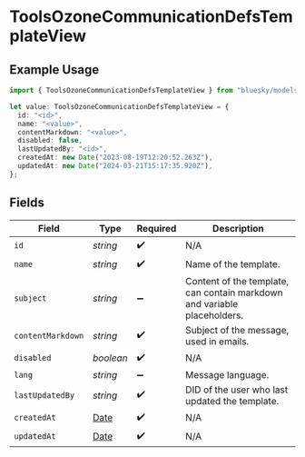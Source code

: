 # ToolsOzoneCommunicationDefsTemplateView

## Example Usage

```typescript
import { ToolsOzoneCommunicationDefsTemplateView } from "bluesky/models/components";

let value: ToolsOzoneCommunicationDefsTemplateView = {
  id: "<id>",
  name: "<value>",
  contentMarkdown: "<value>",
  disabled: false,
  lastUpdatedBy: "<id>",
  createdAt: new Date("2023-08-19T12:20:52.263Z"),
  updatedAt: new Date("2024-03-21T15:17:35.920Z"),
};
```

## Fields

| Field                                                                                         | Type                                                                                          | Required                                                                                      | Description                                                                                   |
| --------------------------------------------------------------------------------------------- | --------------------------------------------------------------------------------------------- | --------------------------------------------------------------------------------------------- | --------------------------------------------------------------------------------------------- |
| `id`                                                                                          | *string*                                                                                      | :heavy_check_mark:                                                                            | N/A                                                                                           |
| `name`                                                                                        | *string*                                                                                      | :heavy_check_mark:                                                                            | Name of the template.                                                                         |
| `subject`                                                                                     | *string*                                                                                      | :heavy_minus_sign:                                                                            | Content of the template, can contain markdown and variable placeholders.                      |
| `contentMarkdown`                                                                             | *string*                                                                                      | :heavy_check_mark:                                                                            | Subject of the message, used in emails.                                                       |
| `disabled`                                                                                    | *boolean*                                                                                     | :heavy_check_mark:                                                                            | N/A                                                                                           |
| `lang`                                                                                        | *string*                                                                                      | :heavy_minus_sign:                                                                            | Message language.                                                                             |
| `lastUpdatedBy`                                                                               | *string*                                                                                      | :heavy_check_mark:                                                                            | DID of the user who last updated the template.                                                |
| `createdAt`                                                                                   | [Date](https://developer.mozilla.org/en-US/docs/Web/JavaScript/Reference/Global_Objects/Date) | :heavy_check_mark:                                                                            | N/A                                                                                           |
| `updatedAt`                                                                                   | [Date](https://developer.mozilla.org/en-US/docs/Web/JavaScript/Reference/Global_Objects/Date) | :heavy_check_mark:                                                                            | N/A                                                                                           |